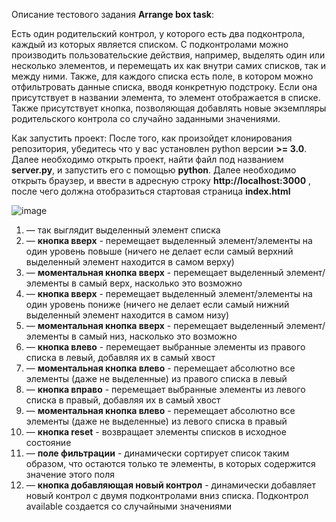 Описание тестового задания **Arrange box task**:

Есть один родительский контрол, у которого есть два подконтрола, каждый из которых является списком. С подконтролами можно производить пользовательские действия, например, выделять один или несколько элементов, и перемещать их как внутри самих списков, так и между ними. Также, для каждого списка есть поле, в котором можно отфильтровать данные списка, вводя конкретную подстроку. Если она присутствует в названии элемента, то элемент отображается в списке. Также присутствует кнопка, позволяющая добавлять новые экземпляры родительского контрола со случайно заданными значениями.

Как запустить проект:
После того, как произойдет клонирования репозитория, убедитесь что у вас установлен python версии **>= 3.0**. Далее необходимо открыть проект, найти файл под названием **server.py**, и запустить его с помощью **python**.
Далее необходимо открыть браузер, и ввести в адресную строку **http://localhost:3000** , после чего должна отобразиться стартовая страница **index.html**



![image](https://user-images.githubusercontent.com/14928942/133947146-51c5f40f-752e-464a-90b3-7d4711d82b58.png)


1.  — так выглядит выделенный элемент списка
2.  — **кнопка вверх** - перемещает выделенный элемент/элементы на один уровень повыше (ничего не делает если самый верхний выделенный элемент находится в самом верху)
3.  — **моментальная кнопка вверх** - перемещает выделенный элемент/элементы в самый верх, насколько это возможно
4.  — **кнопка вверх** - перемещает выделенный элемент/элементы на один уровень пониже (ничего не делает если самый нижний выделенный элемент находится в самом низу)
5.  — **моментальная кнопка вверх** - перемещает выделенный элемент/элементы в самый низ, насколько это возможно
6.  — **кнопка влево** - перемещает выбранные элементы из правого списка в левый, добавляя их в самый хвост
7.  — **моментальная кнопка влево** - перемещает абсолютно все элементы (даже не выделенные) из правого списка в левый
8.  — **кнопка вправо** - перемещает выбранные элементы из левого списка в правый, добавляя их в самый хвост
9.  — **моментальная кнопка влево** - перемещает абсолютно все элементы (даже не выделенные) из левого списка в правый
10.  — **кнопка reset** - возвращает элементы списков в исходное состояние
11.  — **поле фильтрации** - динамически сортирует список таким образом, что остаются только те элементы, в которых содержится значение этого поля
12.  — **кнопка добавляющая новый контрол** - динамически добавляет новый контрол с двумя подконтролами вниз списка. Подконтрол available создается со случайными значениями
